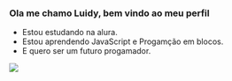 ### Ola me chamo Luidy, bem vindo ao meu perfil

- Estou estudando na alura.
- Estou aprendendo JavaScript e Progamção em blocos.
- E quero ser um futuro progamador.




![](https://media.tenor.com/lNtmoshuUI8AAAAi/bahroo-hacker.gif)
